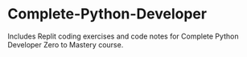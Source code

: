 # Complete-Python-Developer

Includes Replit coding exercises and code notes for Complete Python Developer Zero to Mastery course.

